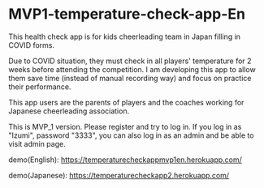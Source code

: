 # MVP1-temperature-check-app-En

This health check app is for kids cheerleading team in Japan filling in COVID forms.

Due to COVID situation, they must check in all players' temperature for 2 weeks before attending the competition. I am developing this app to allow them save time (instead of manual recording way) and focus on practice their performance.

This app users are the parents of players and the coaches working for Japanese cheerleading association.

This is MVP_1 version.
Please register and try to log in.
If you log in as "Izumi", password "3333", you can also log in as an admin and be able to visit admin page.

demo(English): 
https://temperaturecheckappmvp1en.herokuapp.com/

demo(Japanese): 
https://temperaturecheckapp2.herokuapp.com/
